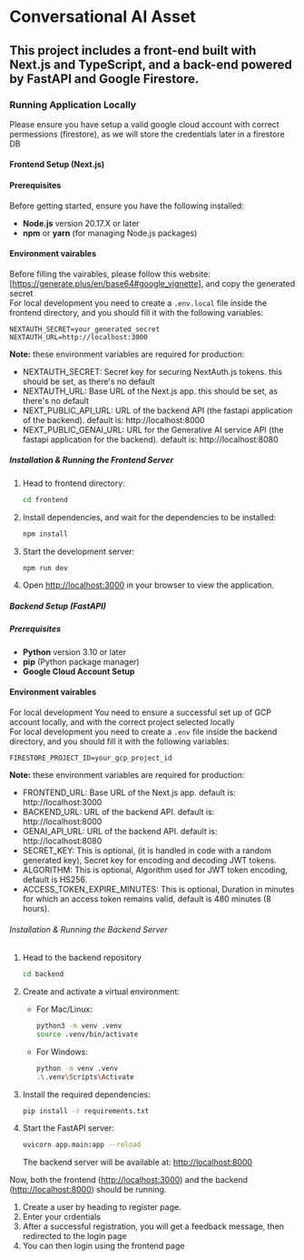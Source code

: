 
# Conversational AI Asset

This project includes a **front-end** built with **Next.js** and **TypeScript**, and a **back-end** powered by **FastAPI** and **Google Firestore**.
----------------------------------------------------
### Running Application Locally

Please ensure you have setup a valid google cloud account with correct permessions (firestore), as we will store the credentials later in a firestore DB

#### Frontend Setup (Next.js)
#### Prerequisites

Before getting started, ensure you have the following installed:
- **Node.js** version 20.17.X or later
- **npm** or **yarn** (for managing Node.js packages)
  
#### Environment vairables
Before filling the vairables, please follow this website: [https://generate.plus/en/base64#google_vignette], and copy the generated secret  
For local development you need to create a `.env.local` file inside the frontend directory, and you should fill it with the following variables:
```
NEXTAUTH_SECRET=your_generated_secret
NEXTAUTH_URL=http://localhost:3000
```
**Note:** these environment variables are required for production:
  - NEXTAUTH_SECRET: Secret key for securing NextAuth.js tokens. this should be set, as there's no default
  - NEXTAUTH_URL: Base URL of the Next.js app. this should be set, as there's no default
  - NEXT_PUBLIC_API_URL: URL of the backend API (the fastapi application of the backend). default is: http://localhost:8000
  - NEXT_PUBLIC_GENAI_URL: URL for the Generative AI service API (the fastapi application for the backend). default is: http://localhost:8080

##### Installation & Running the Frontend Server

1. Head to frontend directory:

   ```bash
   cd frontend
   ```

2. Install dependencies, and wait for the dependencies to be installed:

   ```bash
   npm install
   ```

3. Start the development server:

   ```bash
   npm run dev
   ```

4. Open [http://localhost:3000](http://localhost:3000) in your browser to view the application.


##### Backend Setup (FastAPI)

##### Prerequisites

- **Python** version 3.10 or later
- **pip** (Python package manager)
- **Google Cloud Account Setup**

#### Environment vairables
For local development You need to ensure a successful set up of GCP account locally, and with the correct project selected locally  
For local development you need to create a `.env` file inside the backend directory, and you should fill it with the following variables:
```
FIRESTORE_PROJECT_ID=your_gcp_project_id
```
**Note:** these environment variables are required for production:
  - FRONTEND_URL: Base URL of the Next.js app. default is: http://localhost:3000
  - BACKEND_URL: URL of the backend API. default is: http://localhost:8000
  - GENAI_API_URL: URL of the backend API. default is: http://localhost:8080
  - SECRET_KEY: This is optional, (it is handled in code with a random generated key), Secret key for encoding and decoding JWT tokens.
  - ALGORITHM: This is optional, Algorithm used for JWT token encoding, default is HS256.
  - ACCESS_TOKEN_EXPIRE_MINUTES: This is optional, Duration in minutes for which an access token remains valid, default is 480 minutes (8 hours).

###### Installation & Running the Backend Server

1. Head to the backend repository

   ```bash
   cd backend
   ```

2. Create and activate a virtual environment:

   - For Mac/Linux:

     ```bash
     python3 -m venv .venv
     source .venv/bin/activate
     ```

   - For Windows:

     ```bash
     python -m venv .venv
     .\.venv\Scripts\Activate
     ```

3. Install the required dependencies:

   ```bash
   pip install -r requirements.txt
   ```

4. Start the FastAPI server:

   ```bash
   uvicorn app.main:app --reload
   ```

   The backend server will be available at: [http://localhost:8000](http://localhost:8000)


Now, both the frontend ([http://localhost:3000](http://localhost:3000)) and the backend ([http://localhost:8000](http://localhost:8000)) should be running.
1. Create a user by heading to register page.
2. Enter your crdentials
3. After a successful registration, you will get a feedback message, then redirected to the login page
4. You can then login using the frontend page
